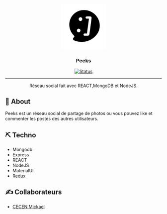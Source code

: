 <p align="center">
  <a href="" rel="noopener">
 <img src="https://raw.githubusercontent.com/MickaelCe/Peeks/e05ae98b558e39315d52cafd75cd7eedf9c4436d/client/public/logo2.svg" alt="Project logo"></a>
</p>

<h3 align="center">Peeks</h3>

<div align="center">

  [![Status](https://img.shields.io/badge/status-finished-success.svg)]() 

</div>

---

<p align="center"> Réseau social fait avec REACT,MongoDB et NodeJS.
    <br> 
</p>


## 🧐 About <a name = "about"></a>

Peeks est un réseau social de partage de photos ou vous pouvez like et commenter les postes des autres utilisateurs.



## ⛏️ Techno <a name = "built_using"></a>
* Mongodb
* Express
* REACT
* NodeJS
* MaterialUI
* Redux


## ✍️ Collaborateurs <a name = "authors"></a>

* [CECEN Mickael](https://github.com/MickaelCe)
